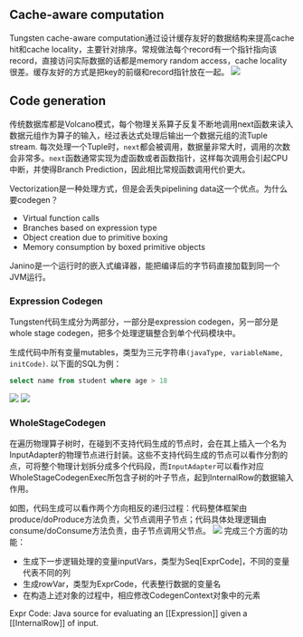 ## Cache-aware computation
Tungsten cache-aware computation通过设计缓存友好的数据结构来提高cache hit和cache locality，主要针对排序。常规做法每个record有一个指针指向该record，直接访问实际数据的话都是memory random access，cache locality很差。缓存友好的方式是把key的前缀和record指针放在一起。
![](https://linzebing.github.io/assets/pictures/spark-sql/cache-aware.png)

## Code generation
 传统数据库都是Volcano模式，每个物理关系算子反复不断地调用next函数来读入数据元组作为算子的输入，经过表达式处理后输出一个数据元组的流Tuple stream. 每次处理一个Tuple时，`next`都会被调用，数据量非常大时，调用的次数会非常多。`next`函数通常实现为虚函数或者函数指针，这样每次调用会引起CPU中断，并使得Branch Prediction，因此相比常规函数调用代价更大。

Vectorization是一种处理方式，但是会丢失pipelining data这一个优点。为什么要codegen？
- Virtual function calls
- Branches based on expression type
- Object creation due to primitive boxing
- Memory consumption by boxed primitive objects

Janino是一个运行时的嵌入式编译器，能把编译后的字节码直接加载到同一个JVM运行。

### Expression Codegen
Tungsten代码生成分为两部分，一部分是expression codegen，另一部分是whole stage codegen，把多个处理逻辑整合到单个代码模块中。

生成代码中所有变量mutables，类型为三元字符串`(javaType, variableName, initCode)`. 以下面的SQL为例：
```SQL
select name from student where age > 18
```

![](https://linzebing.github.io/assets/pictures/spark-sql/generatepredicate.png)
![](https://linzebing.github.io/assets/pictures/spark-sql/GenerateUnsafeProjection.png)

### WholeStageCodegen
在遍历物理算子树时，在碰到不支持代码生成的节点时，会在其上插入一个名为InputAdapter的物理节点进行封装。这些不支持代码生成的节点可以看作分割的点，可将整个物理计划拆分成多个代码段，而`InputAdapter`可以看作对应WholeStageCodegenExec所包含子树的叶子节点，起到InternalRow的数据输入作用。

如图，代码生成可以看作两个方向相反的递归过程：代码整体框架由produce/doProduce方法负责，父节点调用子节点；代码具体处理逻辑由consume/doConsume方法负责，由子节点调用父节点。
![](https://linzebing.github.io/assets/pictures/spark-sql/wscg.png)
完成三个方面的功能：
- 生成下一步逻辑处理的变量inputVars，类型为Seq[ExprCode]，不同的变量代表不同的列
- 生成rowVar，类型为ExprCode，代表整行数据的变量名
- 在构造上述对象的过程中，相应修改CodegenContext对象中的元素

Expr Code: Java source for evaluating an [[Expression]] given a [[InternalRow]] of input.
